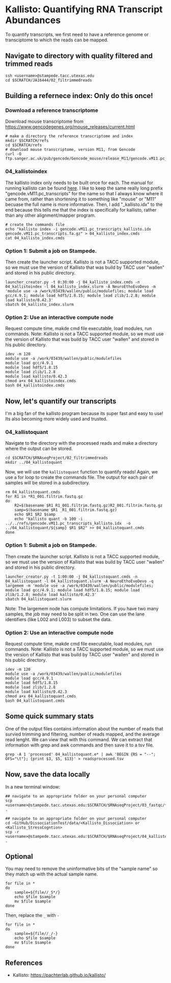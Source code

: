 # Kallisto: Quantifying RNA Transcript Abundances

To quantify transcripts, we first need to have a reference genome or transciptome to which the reads can be mapped. 

## Navigate to directory with quality filtered and trimmed reads

~~~ {.bash}
ssh <username>@stampede.tacc.utexas.edu
cd $SCRATCH/JA16444/02_filtrimmedreads
~~~

## Building a refernece index: Only do this once!

### Download a reference transcriptome

Download mouse transcriptome from https://www.gencodegenes.org/mouse_releases/current.html

~~~ {.bash}
# make a directory the reference transcriptome and index
mkdir $SCRATCH/refs
cd $SCRATCH/refs
# download mouse transcriptome, version M11, from Gencode
curl -O ftp.sanger.ac.uk/pub/gencode/Gencode_mouse/release_M11/gencode.vM11.pc_transcripts.fa.gz
~~~

### 04_kallistoindex

The kallisto index only needs to be built once for each. The manual for running kallisto can be found [here](https://pachterlab.github.io/kallisto/manual). I like to keep the same really long prefix "gencode.vM11.pc_transcripts" for the name so that I always know where it came from, rather than shortening it to something like "mouse" or "M11" becuase the full name is more informative. Then, I add "_kallisto.idx" to the end because this tells me that the index is specifically for kallisto, rather than any other alignment/mapper program.

~~~ {.bash}
# create the commands file
echo "kallisto index -i gencode.vM11.pc_transcripts_kallisto.idx gencode.vM11.pc_transcripts.fa.gz" > 04_kallisto_index.cmds
cat 04_kallisto_index.cmds
~~~

### Option 1: Submit a job on Stampede.
Then create the launcher script. Kallisto is not a TACC supported module, so we must use the version of Kallisto that was build by TACC user "wallen" and stored in his public directory. 

~~~ {.bash}
launcher_creator.py -t 0:30:00 -j 04_kallisto_index.cmds -n 04_kallistoindex -l 04_kallisto_index.slurm -A NeuroEthoEvoDevo -m 'module use -a /work/03439/wallen/public/modulefiles; module load gcc/4.9.1; module load hdf5/1.8.15; module load zlib/1.2.8; module load kallisto/0.42.3'
sbatch 04_kallisto_index.slurm
~~~

### Option 2: Use an interactive compute node
Request compute time, makde cmd file executable, load modules, run commands. Note: Kallisto is not a TACC supported module, so we must use the version of Kallisto that was build by TACC user "wallen" and stored in his public directory.

~~~ {.bash}
idev -m 120
module use -a /work/03439/wallen/public/modulefiles
module load gcc/4.9.1
module load hdf5/1.8.15
module load zlib/1.2.8
module load kallisto/0.42.3
chmod a+x 04_kallistoindex.cmds
bash 04_kallistoindex.cmds
~~~

## Now, let's quantify our transcripts

I'm a big fan of the kallisto program because its super fast and easy to use! Its also becoming more widely used and trusted.

### 04_kallistoquant

Navigate to the directory with the processed reads and make a directory where the output can be stored. 

~~~ {.bash}
cd $SCRATCH/$RNAseqProject/02_filtrimmedreads
mkdir ../04_kallistoquant
~~~

Now, we will use the `kallistoquant` function to quantify reads! Again, we use a for loop to create the commands file. The output for each pair of samples will be stored in a subdirectory.  

~~~ {.bash}
rm 04_kallistoquant.cmds
for R1 in *R1_001.filtrim.fastq.gz
do
    R2=$(basename $R1 R1_001.filtrim.fastq.gz)R2_001.filtrim.fastq.gz
    samp=$(basename $R1 _R1_001.filtrim.fastq.gz)
    echo $R1 $R2 $samp
    echo "kallisto quant -b 100 -i ../../refs/gencode.vM11.pc_transcripts_kallisto.idx  -o ../04_kallistoquant/${samp} $R1 $R2" >> 04_kallistoquant.cmds
done
~~~

### Option 1: Submit a job on Stampede.
Then create the launcher script. Kallisto is not a TACC supported module, so we must use the version of Kallisto that was build by TACC user "wallen" and stored in his public directory. 

~~~ {.bash}
launcher_creator.py -t 1:00:00 -j 04_kallistoquant.cmds -n 04_kallistoquant -l 04_kallistoquant.slurm -A NeuroEthoEvoDevo -q largemem -m 'module use -a /work/03439/wallen/public/modulefiles; module load gcc/4.9.1; module load hdf5/1.8.15; module load zlib/1.2.8; module load kallisto/0.42.3'
sbatch 04_kallistoquant.slurm
~~~

Note: The largemem node has compute limitations. If you have two many samples, the job may need to be split in two. One can use the lane identifiers (like L002 and L003) to subset the data. 

### Option 2: Use an interactive compute node
Request compute time, makde cmd file executable, load modules, run commands. Note: Kallisto is not a TACC supported module, so we must use the version of Kallisto that was build by TACC user "wallen" and stored in his public directory.

~~~ {.bash}
idev -m 120
module use -a /work/03439/wallen/public/modulefiles
module load gcc/4.9.1
module load hdf5/1.8.15
module load zlib/1.2.8
module load kallisto/0.42.3
chmod a+x 04_kallistoquant.cmds
bash 04_kallistoquant.cmds
~~~


## Some quick summary stats
One of the output files contains information about the number of reads that survied trimming and filtering, number of reads mapped, and the average read lenght. We can view that with this command. We can extract that information with grep and awk commands and then save it to a tsv file.

~~~{.bash}echo 'totalreads, pseudoaligned, avelenght' > readsprocessed.csv
grep -A 1 'processed' 04_kallistoquant.e* | awk 'BEGIN {RS = "--"; OFS="\t"}; {print $3, $5, $13}' > readsprocessed.tsv
~~~

## Now, save the data locally

In a new terminal window:

~~~ {.bash}
## navigate to an appropriate folder on your personal computer
scp <username>@stampede.tacc.utexas.edu:$SCRATCH/$RNAseqProject/03_fastqc/*html .
~~~

~~~ {.bash}
## navigate to an appropriate folder on your personal computer
cd ~GitHub/DissociationTest/data/<Kallisto_Dissociation> or <Kallisto_StressCogntion>
scp -r <username>@stampede.tacc.utexas.edu:$SCRATCH/$RNAseqProject/04_kallistoquant .
~~~

## Optional

You may need to remove the uninformative bits of the "sample name" so they match up with the actual sample name. 

~~~ {.bash}
for file in *
do
    sample=${file//_S*/}
    echo $file $sample
    mv $file $sample
done
~~~

Then, replace the `_` with `-`

~~~ {.bash}
for file in *
do
    sample=${file//_/-}
    echo $file $sample
    mv $file $sample
done
~~~


## References
- Kallisto: https://pachterlab.github.io/kallisto/
